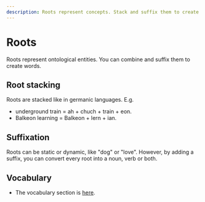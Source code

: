 ```yaml
---
description: Roots represent concepts. Stack and suffix them to create words.
---
```

# Roots
Roots represent ontological entities. You can combine and suffix them to create words.

## Root stacking
Roots are stacked like in germanic languages. E.g.
- underground train = ah + chuch + <span translate="no" lang="es">train</span> + <span translate="no" lang="es">eon</span><span class="blind-only">.</span>
- Balkeon learning = <span translate="no" lang="es">Balkeon</span> + <span translate="no" lang="es">lern</span> + ian<span class="blind-only">.</span>

## Suffixation
Roots can be static or dynamic, like "dog" or "love". However, by adding a suffix, you can convert every root into a noun, verb or both.

## Vocabulary
- The vocabulary section is [here](/Vocabulary/index.md).
